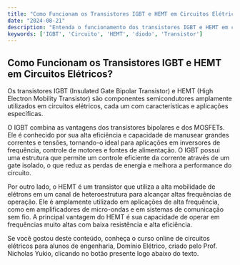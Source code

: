 ```yaml
---
title: "Como Funcionam os Transistores IGBT e HEMT em Circuitos Elétricos?"
date: "2024-08-21"
description: "Entenda o funcionamento dos transistores IGBT e HEMT em circuitos elétricos e suas aplicações práticas."
keywords: ['IGBT', 'Circuito', 'HEMT', 'diodo', 'Transistor']
---
```


## Como Funcionam os Transistores IGBT e HEMT em Circuitos Elétricos?

Os transistores IGBT (Insulated Gate Bipolar Transistor) e HEMT (High Electron Mobility Transistor) são componentes semicondutores amplamente utilizados em circuitos elétricos, cada um com características e aplicações específicas.

O IGBT combina as vantagens dos transistores bipolares e dos MOSFETs. Ele é conhecido por sua alta eficiência e capacidade de manusear grandes correntes e tensões, tornando-o ideal para aplicações em inversores de frequência, controle de motores e fontes de alimentação. O IGBT possui uma estrutura que permite um controle eficiente da corrente através de um gate isolado, o que reduz as perdas de energia e melhora a performance do circuito.

Por outro lado, o HEMT é um transistor que utiliza a alta mobilidade de elétrons em um canal de heteroestrutura para alcançar altas frequências de operação. Ele é amplamente utilizado em aplicações de alta frequência, como em amplificadores de micro-ondas e em sistemas de comunicação sem fio. A principal vantagem do HEMT é sua capacidade de operar em frequências muito altas com baixa resistência e alta eficiência.

Se você gostou deste conteúdo, conheça o curso online de circuitos elétricos para alunos de engenharia, Domínio Elétrico, criado pelo Prof. Nicholas Yukio, clicando no botão presente logo abaixo do texto.